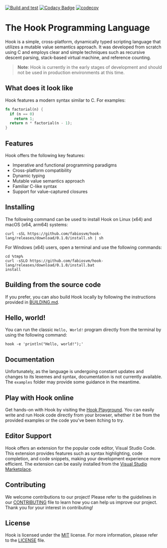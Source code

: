 
[![Build and test](https://github.com/fabiosvm/hook-lang/actions/workflows/build.yml/badge.svg)](https://github.com/fabiosvm/hook-lang/actions/workflows/build.yml)
[![Codacy Badge](https://app.codacy.com/project/badge/Grade/f2f1345083c1455683dabcf48b0ea6dd)](https://www.codacy.com/gh/fabiosvm/hook-lang/dashboard?utm_source=github.com&amp;utm_medium=referral&amp;utm_content=fabiosvm/hook-lang&amp;utm_campaign=Badge_Grade)
[![codecov](https://codecov.io/gh/fabiosvm/hook-lang/branch/main/graph/badge.svg?token=mkmMpfS1yu)](https://codecov.io/gh/fabiosvm/hook-lang)

# The Hook Programming Language

Hook is a simple, cross-platform, dynamically typed scripting language that utilizes a mutable value semantics approach. It was developed from scratch using C and employs clear and simple techniques such as recursive descent parsing, stack-based virtual machine, and reference counting.

> **Note**: Hook is currently in the early stages of development and should not be used in production environments at this time.

## What does it look like

Hook features a modern syntax similar to C. For examples:

```rust
fn factorial(n) {
  if (n == 0)
    return 1;
  return n * factorial(n - 1);
}
```

## Features

Hook offers the following key features:

* Imperative and functional programming paradigms
* Cross-platform compatibility
* Dynamic typing
* Mutable value semantics approach
* Familiar C-like syntax
* Support for value-captured closures

## Installing

The following command can be used to install Hook on Linux (x64) and macOS (x64, arm64) systems:

```
curl -sSL https://github.com/fabiosvm/hook-lang/releases/download/0.1.0/install.sh | sh
```

For Windows (x64) users, open a terminal and use the following commands:

```
cd %tmp%
curl -sSLO https://github.com/fabiosvm/hook-lang/releases/download/0.1.0/install.bat
install
```

## Building from the source code

If you prefer, you can also build Hook locally by following the instructions provided in [BUILDING.md](BUILDING.md).

## Hello, world!

You can run the classic `Hello, World!` program directly from the terminal by using the following command:

```
hook -e 'println("Hello, world!");'
```

## Documentation

Unfortunately, as the language is undergoing constant updates and changes to its lexemes and syntax, documentation is not currently available. The `examples` folder may provide some guidance in the meantime.

## Play with Hook online

Get hands-on with Hook by visiting the [Hook Playground](https://hook-lang.github.io/hook-playground). You can easily write and run Hook code directly from your browser, whether it be from the provided examples or the code you've been itching to try.

## Editor Support

Hook offers an extension for the popular code editor, Visual Studio Code. This extension provides features such as syntax highlighting, code completion, and code snippets, making your development experience more efficient. The extension can be easily installed from the  [Visual Studio Marketplace](https://marketplace.visualstudio.com/items?itemName=fabiosvm.hook).

## Contributing

We welcome contributions to our project! Please refer to the guidelines in our [CONTRIBUTING](CONTRIBUTING.md) file to learn how you can help us improve our project. Thank you for your interest in contributing!

## License

Hook is licensed under the [MIT](https://choosealicense.com/licenses/mit) license. For more information, please refer to the [LICENSE](LICENSE) file.
